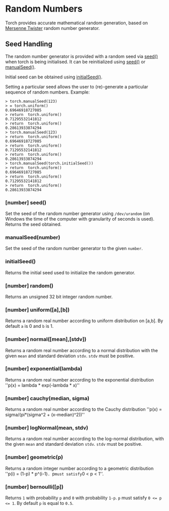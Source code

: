 <a name="torch.random.dok"></a>
# Random Numbers #

Torch provides accurate mathematical random generation, based on
[Mersenne Twister](http://www.math.sci.hiroshima-u.ac.jp/~m-mat/MT/emt.html)
random number generator.

<a name=":torch.seed.dok"></a>
## Seed Handling ##

The random number generator is provided with a random seed via
[seed()](#torch.seed) when torch is being initialised. It can be
reinitialized using [seed()](#torch.seed) or [manualSeed()](#torch.manualSeed).

Initial seed can be obtained using [initialSeed()](#torch.initialSeed).

Setting a particular seed allows the user to (re)-generate a particular sequence
of random numbers. Example:
```
> torch.manualSeed(123)
> = torch.uniform()
0.69646918727085
> return  torch.uniform()
0.71295532141812
> return  torch.uniform()
0.28613933874294
> torch.manualSeed(123)
> return  torch.uniform()
0.69646918727085
> return  torch.uniform()
0.71295532141812
> return  torch.uniform()
0.28613933874294
> torch.manualSeed(torch.initialSeed())
> return  torch.uniform()
0.69646918727085
> return  torch.uniform()
0.71295532141812
> return  torch.uniform()
0.28613933874294
```

<a name="torch.seed"></a>
### [number] seed() ###

Set the seed of the random number generator using `/dev/urandom`
(on Windows the time of the computer with granularity of seconds is used).
Returns the seed obtained.

<a name="torch.manualSeed"></a>
### manualSeed(number) ###

Set the seed of the random number generator to the given `number`.

<a name="torch.initialSeed"></a>
### initialSeed() ###

Returns the initial seed used to initialize the random generator.

<a name="torch.random"></a>
### [number] random() ###

Returns an unsigned 32 bit integer random number.

<a name="torch.uniform"></a>
### [number] uniform([a],[b]) ###

Returns a random real number according to uniform distribution on [a,b]. By default `a` is 0 and `b` is 1.

<a name="torch.normal"></a>
### [number] normal([mean],[stdv]) ###

Returns a random real number according to a normal distribution with the given `mean` and standard deviation `stdv`.
`stdv` must be positive.

<a name="torch.exponential"></a>
### [number] exponential(lambda) ###

Returns a random real number according to the exponential distribution
''p(x) = lambda * exp(-lambda * x)''

<a name="torch.cauchy"></a>
### [number] cauchy(median, sigma) ###

Returns a random real number according to the Cauchy distribution
''p(x) = sigma/(pi*(sigma^2 + (x-median)^2))''

<a name="torch.logNormal"></a>
### [number] logNormal(mean, stdv) ###

Returns a random real number according to the log-normal distribution, with
the given `mean` and standard deviation `stdv`.
`stdv` must be positive.

<a name="torch.geometric"></a>
### [number] geometric(p) ###

Returns a random integer number according to a geometric distribution
''p(i) = (1-p) * p^(i-1)`. `p` must satisfy `0 < p < 1''.

<a name="torch.bernoulli"></a>
### [number] bernoulli([p]) ###

Returns `1` with probability `p` and `0` with probability `1-p`. `p` must satisfy `0 <= p <= 1`.
By default `p` is equal to `0.5`.
